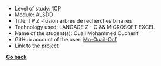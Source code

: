 - Level of study: 1CP
- Module: ALSDD
- Title: TP Z -fusion arbres de recherches binaires
- Technology used: LANGAGE Z - C &&  MICROSOFT EXCEL
- Name of the student(s): Ouail Mohammed Oucherif
- GitHub account of the user: [Mo-Ouail-Ocf](https://github.com/Mo-Ouail-Ocf)
- [Link to the project](https://github.com/Mo-Ouail-Ocf/TPZ_2022_2023)

**[Go back](../../../ALSDD.md)**